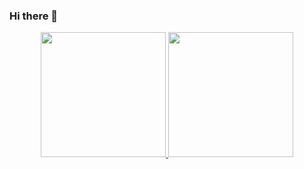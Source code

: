 ### Hi there 👋
    
<div align="center">
  <a href="https://github.com/alirezaahani">
    <img height=200 src="https://github-readme-stats.vercel.app/api?username=alirezaahani&show_icons=true&theme=gruvbox&hide_rank=true">
    <img height=200 src="https://github-readme-stats.vercel.app/api/top-langs/?username=alirezaahani&theme=gruvbox&hide=roff,shell,makefile&hide_progress=true">    
  </a>
  </a>
</div>
